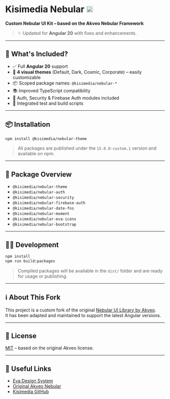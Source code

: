 # Kisimedia Nebular [<img src="https://i.imgur.com/oMcxwZ0.png" alt="Eva Design System" height="20px" />](https://eva.design)

**Custom Nebular UI Kit – based on the Akveo Nebular Framework**

> ✨ Updated for **Angular 20** with fixes and enhancements.

---

## 🚀 What's Included?

- ✅ Full **Angular 20** support
- 🎨 **4 visual themes** (Default, Dark, Cosmic, Corporate) – easily customizable
- 📦 Scoped package names: `@kisimedia/nebular-*`
- 📚 Improved TypeScript compatibility
- 🔐 Auth, Security & Firebase Auth modules included
- 🧪 Integrated test and build scripts

---

## 📦 Installation

```bash
npm install @kisimedia/nebular-theme
```

> All packages are published under the `15.0.0-custom.1` version and available on npm.

---

## 📁 Package Overview

- `@kisimedia/nebular-theme`
- `@kisimedia/nebular-auth`
- `@kisimedia/nebular-security`
- `@kisimedia/nebular-firebase-auth`
- `@kisimedia/nebular-date-fns`
- `@kisimedia/nebular-moment`
- `@kisimedia/nebular-eva-icons`
- `@kisimedia/nebular-bootstrap`

---

## 👨‍💻 Development

```bash
npm install
npm run build:packages
```

> Compiled packages will be available in the `dist/` folder and are ready for usage or publishing.

---

## ℹ️ About This Fork

This project is a custom fork of the original [Nebular UI Library by Akveo](https://github.com/akveo/nebular).  
It has been adapted and maintained to support the latest Angular versions.

---

## 📝 License

[MIT](LICENSE.txt) – based on the original Akveo license.

---

## 🔗 Useful Links

- [Eva Design System](https://eva.design)
- [Original Akveo Nebular](https://github.com/akveo/nebular)
- [Kisimedia GitHub](https://github.com/kisimediaDE)
